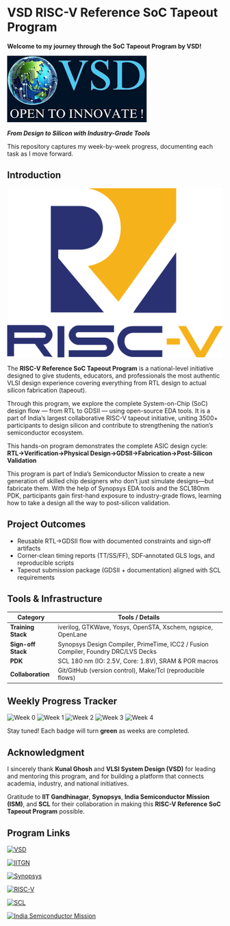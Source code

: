 # **VSD RISC-V Reference SoC Tapeout Program**

**Welcome to my journey through the SoC Tapeout Program by VSD!**

![App Screenshot](https://github.com/itsharshschoice/VSD-RISC-V-Reference-SoC-Tapeout-Program/blob/main/Images/vsd_logo.jpg?raw=true)

***From Design to Silicon with Industry-Grade Tools***

This repository captures my week-by-week progress, documenting each task as I move forward.

## **Introduction**  

![App Screenshot](https://github.com/itsharshschoice/VSD-RISC-V-Reference-SoC-Tapeout-Program/blob/main/Images/risc-v-seeklogo.png?raw=true)

The **RISC-V Reference SoC Tapeout Program** is a national-level initiative designed to give students, educators, and professionals the most authentic VLSI design experience covering everything from RTL design to actual silicon fabrication (tapeout).  

Through this program, we explore the complete System-on-Chip (SoC) design flow — from RTL to GDSII — using open-source EDA tools. It is a part of India’s largest collaborative RISC-V tapeout initiative, uniting 3500+ participants to design silicon and contribute to strengthening the nation’s semiconductor ecosystem.

This hands-on program demonstrates the complete ASIC design cycle:  
**RTL→Verification→Physical Design→GDSII→Fabrication→Post-Silicon Validation**

This program is part of India’s Semiconductor Mission to create a new generation of skilled chip designers who don’t just simulate designs—but fabricate them. With the help of Synopsys EDA tools and the SCL180nm PDK, participants gain first-hand exposure to industry-grade flows, learning how to take a design all the way to post-silicon validation. 


## Project Outcomes  
- Reusable RTL→GDSII flow with documented constraints and sign‑off artifacts 
- Corner‑clean timing reports (TT/SS/FF), SDF‑annotated GLS logs, and reproducible scripts  
- Tapeout submission package (GDSII + documentation) aligned with SCL requirements 

## Tools & Infrastructure

| Category              | Tools / Details |
|------------------------|-----------------|
| **Training Stack**  | iverilog, GTKWave, Yosys, OpenSTA, Xschem, ngspice, OpenLane |
| **Sign-off Stack**  | Synopsys Design Compiler, PrimeTime, ICC2 / Fusion Compiler, Foundry DRC/LVS Decks |
| **PDK**             | SCL 180 nm (IO: 2.5V, Core: 1.8V), SRAM & POR macros |
| **Collaboration**   | Git/GitHub (version control), Make/Tcl (reproducible flows) | 

## **Weekly Progress Tracker**

![Week 0](https://img.shields.io/badge/Week%200-Setup-success?style=flat-square)
![Week 1](https://img.shields.io/badge/Week%201-Upcoming-lightgrey?style=flat-square)
![Week 2](https://img.shields.io/badge/Week%202-Upcoming-lightgrey?style=flat-square)
![Week 3](https://img.shields.io/badge/Week%203-Upcoming-lightgrey?style=flat-square)
![Week 4](https://img.shields.io/badge/Week%204-Upcoming-lightgrey?style=flat-square)

Stay tuned! Each badge will turn **green** as weeks are completed.  

## **Acknowledgment**

I sincerely thank **Kunal Ghosh** and **VLSI System Design (VSD)** for leading and mentoring this program, and for building a platform that connects academia, industry, and national initiatives.  

Gratitude to **IIT Gandhinagar**, **Synopsys**, **India Semiconductor Mission (ISM)**, and **SCL** for their collaboration in making this **RISC-V Reference SoC Tapeout Program** possible.


## **Program Links**

[![VSD](https://img.shields.io/badge/VSD%20Open%20to%20Innovate-Official%20Website-blue?style=flat-square)](https://www.vlsisystemdesign.com/) 

[![IITGN](https://img.shields.io/badge/IIT%20Gandhinagar-Official%20Website-red?style=flat-square)](https://iitgn.ac.in/)  

[![Synopsys](https://img.shields.io/badge/Synopsys%20EDA%20Suite-Official%20Website-purple?style=flat-square)](https://www.synopsys.com/)  

[![RISC-V](https://img.shields.io/badge/RISC--V-Official%20Website-green?style=flat-square)](https://riscv.org/)

[![SCL](https://img.shields.io/badge/SCL-Official%20Website-navy?style=flat-square)](https://www.scl.gov.in/)  

[![India Semiconductor Mission](https://img.shields.io/badge/India%20Semiconductor%20Mission-Official%20Website-yellow?style=flat-square)](https://www.meity.gov.in/semiconductor-mission)

